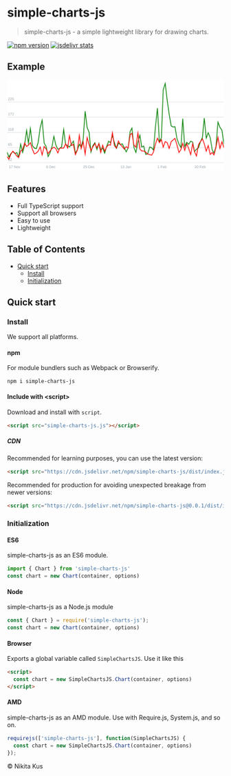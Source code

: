 # simple-charts-js

> simple-charts-js - a simple lightweight library for drawing charts.

[![npm version](https://badge.fury.io/js/simple-charts-js.svg)](https://www.npmjs.com/package/simple-charts-js)
[![jsdelivr stats](https://data.jsdelivr.com/v1/package/npm/simple-charts-js/badge)](https://www.jsdelivr.com/package/npm/simple-charts-js)

## Example
![example.png](./example/example.png)

## Features
- Full TypeScript support
- Support all browsers
- Easy to use
- Lightweight

## Table of Contents
- [Quick start](#quick-start)
  - [Install](#install)
  - [Initialization](#initialization)

## Quick start
### Install
We support all platforms.

#### npm
For module bundlers such as Webpack or Browserify.

```shell
npm i simple-charts-js
```

#### Include with &lt;script&gt;
Download and install with `script`.

```html
<script src="simple-charts-js.js"></script>
```

##### CDN
Recommended for learning purposes, you can use the latest version:

```html
<script src="https://cdn.jsdelivr.net/npm/simple-charts-js/dist/index.js"></script>
```

Recommended for production for avoiding unexpected breakage from newer versions:

```html
<script src="https://cdn.jsdelivr.net/npm/simple-charts-js@0.0.1/dist/index.js"></script>
```

### Initialization
#### ES6
simple-charts-js as an ES6 module.

```js
import { Chart } from 'simple-charts-js'
const chart = new Chart(container, options)
```

#### Node
simple-charts-js as a Node.js module

```js
const { Chart } = require('simple-charts-js');
const chart = new Chart(container, options)
```

#### Browser
Exports a global variable called `SimpleChartsJS`. Use it like this

```html
<script>
  const chart = new SimpleChartsJS.Chart(container, options)
</script>
```

#### AMD
simple-charts-js as an AMD module. Use with Require.js, System.js, and so on.

```js
requirejs(['simple-charts-js'], function(SimpleChartsJS) {
  const chart = new SimpleChartsJS.Chart(container, options)
});
```

&copy; Nikita Kus
